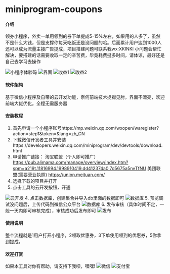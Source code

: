 # miniprogram-coupons

#### 介绍
领券小程序，外卖一单用领到的券下单提成5-15%左右，如果用的人多了，虽然不是什么大钱，但是支撑你每天吃饭还是没问题的哈。后面累计用户达到1000人还可以成为流量主接广告提成，项目搭建问题可联系我wx:XKINKI
小问题会帮忙解决，要搭建的话需要收取一定的辛苦费，毕竟耗费挺多时间，请体谅，最好还是自己去学习去操作

![小程序体验码](https://gitee.com/kkshell/miniprogram-coupons/blob/master/document/微信图片_20201221101621.jpg)
![界面](https://gitee.com/kkshell/miniprogram-coupons/blob/master/document/1608517012(1).jpg)
![收益1](https://gitee.com/kkshell/miniprogram-coupons/blob/master/document/0bbc57902871631bed8a637d8b0ccc8.png)
![收益2](https://gitee.com/kkshell/miniprogram-coupons/blob/master/document/1608516674(1).jpg)



#### 软件架构
基于微信小程序及自带的云开发功能，奈何前端技术捉襟见肘，界面不漂亮，欢迎前端大佬优化。全程无需服务器



#### 安装教程

1.  首先申请一个小程序账号https://mp.weixin.qq.com/wxopen/waregister?action=step1&token=&lang=zh_CN
2.  下载微信开发者工具并安装https://developers.weixin.qq.com/miniprogram/dev/devtools/download.html
3.  申请推广链接：
淘宝联盟（个人即可推广）https://pub.alimama.com/manage/overview/index.htm?spm=a219t.11816994.1998910419.dd412374a0.7d5675a5nvTfNU
美团联盟(需要营业执照) https://union.meituan.com/
3.  选择下载的项目并打开
4.  点击工具的云开发按钮，开通

![云开发](https://gitee.com/kkshell/miniprogram-coupons/blob/master/document/1608515760.jpg)
4.  点击数据库，创建集合并导入db里面的数据即可
![数据库](https://gitee.com/kkshell/miniprogram-coupons/blob/master/document/1608515760.jpg)
5.  预览调试没问题后，上传代码到微信公众平台
![数据库](https://gitee.com/kkshell/miniprogram-coupons/blob/master/document/1608515787(1).jpg)
6.  发布审核（具体时间不定，一般一天内即可审核完成），审核成功后发布即可
![发布](https://gitee.com/kkshell/miniprogram-coupons/blob/master/document/1608515833(1).jpg)






#### 使用说明

整个流程就是1用户打开小程序，2领取优惠券，3下单使用领到的优惠券，5你拿到提成。

#### 欢迎打赏

如果本工具对你有帮助，请支持下我呗，嘿嘿!
![微信](https://gitee.com/kkshell/miniprogram-coupons/document/we.jpg)
![支付宝](https://gitee.com/kkshell/miniprogram-coupons/document/ali.jpg)



